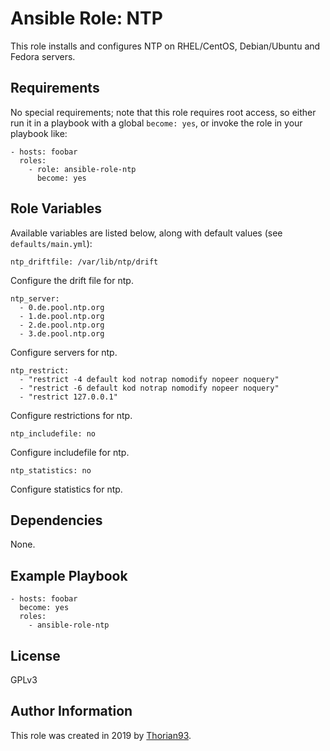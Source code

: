 # Ansible Role: NTP

This role installs and configures NTP on RHEL/CentOS, Debian/Ubuntu and Fedora servers.

## Requirements

No special requirements; note that this role requires root access, so either run it in a playbook with a global `become: yes`, or invoke the role in your playbook like:

    - hosts: foobar
      roles:
        - role: ansible-role-ntp
          become: yes

## Role Variables

Available variables are listed below, along with default values (see `defaults/main.yml`):

    ntp_driftfile: /var/lib/ntp/drift

Configure the drift file for ntp.

    ntp_server:
      - 0.de.pool.ntp.org
      - 1.de.pool.ntp.org
      - 2.de.pool.ntp.org
      - 3.de.pool.ntp.org

Configure servers for ntp.

    ntp_restrict:
      - "restrict -4 default kod notrap nomodify nopeer noquery"
      - "restrict -6 default kod notrap nomodify nopeer noquery"
      - "restrict 127.0.0.1"

Configure restrictions for ntp.

    ntp_includefile: no

Configure includefile for ntp.

    ntp_statistics: no

Configure statistics for ntp.

## Dependencies

None.

## Example Playbook

    - hosts: foobar
      become: yes
      roles:
        - ansible-role-ntp

## License

GPLv3

## Author Information

This role was created in 2019 by [Thorian93](https://thorian93.de/).